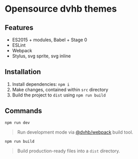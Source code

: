# Opensource dvhb themes

## Features

- ES2015 + modules, Babel + Stage 0
- ESLint
- Webpack
- Stylus, svg sprite, svg inline

## Installation

1. Install dependencies: `npm i`
2. Make changes, contained within `src` directory
3. Build the project to `dist` using `npm run build`


## Commands

`npm run dev`

> Run development mode via [@dvhb/webpack](https://github.com/dvhbru/webpack) build tool.

`npm run build`

> Build production-ready files into a `dist` directory.
